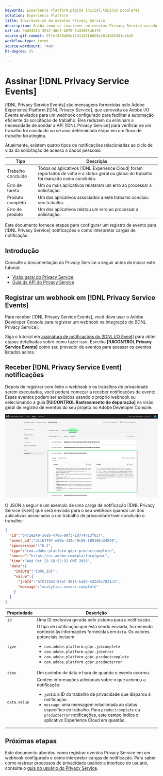 ```yaml
---
keywords: Experience Platform;página inicial;tópicos populares
solution: Experience Platform
title: Inscrever-se em eventos Privacy Service
description: Saiba como se inscrever em eventos Privacy Service usando um webhook pré-configurado.
exl-id: 9bd34313-3042-46e7-b670-7a330654b178
source-git-commit: 0f7ef438db5e7141197fb860a5814883d31ca545
workflow-type: tm+mt
source-wordcount: '440'
ht-degree: 2%

---
```


# Assinar [!DNL Privacy Service Events]

[!DNL Privacy Service Events] são mensagens fornecidas pelo Adobe Experience Platform [!DNL Privacy Service], que aproveita os Adobe I/O Events enviados para um webhook configurado para facilitar a automação eficiente da solicitação de trabalho. Eles reduzem ou eliminam a necessidade de sondar a API [!DNL Privacy Service] para verificar se um trabalho foi concluído ou se uma determinada etapa em um fluxo de trabalho foi atingida.

Atualmente, existem quatro tipos de notificações relacionadas ao ciclo de vida da solicitação de acesso a dados pessoais:

| Tipo | Descrição |
| --- | --- |
| Trabalho concluído | Todos os aplicativos [!DNL Experience Cloud] foram reportados de volta e o status geral ou global do trabalho foi marcado como concluído. |
| Erro de tarefa | Um ou mais aplicativos relataram um erro ao processar a solicitação. |
| Produto completo | Um dos aplicativos associados a este trabalho concluiu seu trabalho. |
| Erro de produto | Um dos aplicativos relatou um erro ao processar a solicitação. |

Este documento fornece etapas para configurar um registro de evento para [!DNL Privacy Service] notificações e como interpretar cargas de notificação.

## Introdução

Consulte a documentação do Privacy Service a seguir antes de iniciar este tutorial:

* [Visão geral do Privacy Service](./home.md)
* [Guia da API do Privacy Service](./api/overview.md)

## Registrar um webhook em [!DNL Privacy Service Events]

Para receber [!DNL Privacy Service Events], você deve usar o Adobe Developer Console para registrar um webhook na integração do [!DNL Privacy Service].

Siga o tutorial em [assinatura de notificações do [!DNL I/O Event]](../observability/alerts/subscribe.md) para obter etapas detalhadas sobre como fazer isso. Escolha **[!UICONTROL Privacy Service Events]** como seu provedor de eventos para acessar os eventos listados acima.

## Receber [!DNL Privacy Service Event] notificações

Depois de registrar com êxito o webhook e os trabalhos de privacidade serem executados, você poderá começar a receber notificações de evento. Esses eventos podem ser exibidos usando o próprio webhook ou selecionando a guia **[!UICONTROL Rastreamento de depuração]** na visão geral de registro de eventos do seu projeto no Adobe Developer Console.

![](images/privacy-events/debug-tracing.png)

O JSON a seguir é um exemplo de uma carga de notificação [!DNL Privacy Service Event] que será enviada para o seu webhook quando um dos aplicativos associados a um trabalho de privacidade tiver concluído o trabalho:

```json
{
  "id":"b472e249-368b-4706-90f3-1d774713f827",
  "event_id":"b116f797-e50b-432e-9c65-189106a34820",
  "specversion":"0.2",
  "type":"com.adobe.platform.gdpr.productcomplete",
  "source":"https://ns.adobe.com/platform/gdpr",
  "time":"Wed Oct 23 18:52:32 GMT 2019",
  "data":{
    "imsOrg":"{ORG_ID}",
    "value":{
      "jobId":"6f0f2b62-88a7-4515-ba05-432d9a7021c5",
      "message":"analytics.access.complete"
    }
  }
}
```

| Propriedade | Descrição |
| --- | --- |
| `id` | Uma ID exclusiva gerada pelo sistema para a notificação. |
| `type` | O tipo de notificação que está sendo enviada, fornecendo contexto às informações fornecidas em `data`. Os valores potenciais incluem: <ul><li>`com.adobe.platform.gdpr.jobcomplete`</li><li>`com.adobe.platform.gdpr.joberror`</li><li>`com.adobe.platform.gdpr.productcomplete`</li><li>`com.adobe.platform.gdpr.producterror`</li></ul> |
| `time` | Um carimbo de data e hora de quando o evento ocorreu. |
| `data.value` | Contém informações adicionais sobre o que acionou a notificação: <ul><li>`jobId`: a ID do trabalho de privacidade que disparou a notificação.</li><li>`message`: uma mensagem relacionada ao status específico do trabalho. Para `productcomplete` ou `producterror` notificações, este campo indica o aplicativo Experience Cloud em questão.</li></ul> |

## Próximas etapas

Este documento abordou como registrar eventos Privacy Service em um webhook configurado e como interpretar cargas de notificação. Para saber como rastrear processos de privacidade usando a interface do usuário, consulte o [guia do usuário do Privacy Service](./ui/user-guide.md).
